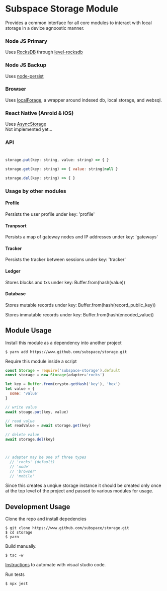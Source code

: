 # Subspace Storage Module

Provides a common interface for all core modules to interact with local storage in a device agnoostic manner.

### Node JS Primary

Uses [RocksDB](https://rocksdb.org/) through [level-rocksdb](https://github.com/Level/level-rocksdb)

### Node JS Backup

Uses [node-persist](https://github.com/simonlast/node-persist#readme) 

### Browser

Uses [localForage](https://github.com/localForage/localForage), a wrapper around indexed db, local storage, and websql.

### React Native (Anroid & iOS)

Uses [AsyncStorage](https://facebook.github.io/react-native/docs/asyncstorage)  
Not implemented yet...

### API

#

```javascript
storage.put(key: string, value: string) => { }
```

```javascript
storage.get(key: string) => { value: string|null }
```

```javascript
storage.del(key: string) => { }
```

### Usage by other modules

#### Profile

Persists the user profile under key: 'profile'

#### Tranpsort

Persists a map of gateway nodes and IP addresses under key: 'gateways'

#### Tracker

Persists the tracker between sessions under key: 'tracker'

#### Ledger

Stores blocks and txs under key: Buffer.from(hash(value))

#### Database

Stores mutable records under key: Buffer.from(hash(record_public_key))

Stores immutable records under key: Buffer.from(hash(encoded_value))


## Module Usage

Install this module as a dependency into another project

```
$ yarn add https://www.github.com/subspace/storage.git
```

Require this module inside a script

```javascript
const Storage = require('subspace-storage').default
const storage = new Storage(adapter='rocks')

let key = Buffer.from(crypto.getHash('key'), 'hex')
let value = {
  some: 'value'
}

// write value
await stoage.put(key, value)

// read value
let readValue = await storage.get(key)

// delete value
await storage.del(key)



// adapter may be one of three types
  // 'rocks' (default)
  // 'node' 
  // 'browser'
  // 'mobile'
```

Since this creates a unqiue storage instance it should be created only once at the top level of the project and passed to various modules for usage.

## Development Usage

Clone the repo and install depedencies  

```
$ git clone https://www.github.com/subspace/storage.git
$ cd storage
$ yarn
```

Build manually.  
 
```
$ tsc -w
```

[Instructions](https://code.visualstudio.com/docs/languages/typescript#_step-2-run-the-typescript-build) to automate with visual studio code.

Run tests

```
$ npx jest
```


